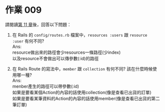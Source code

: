 # 作業 009

請閱讀[第 11 章](http://railsbook.tw/chapters/11-routes.html)後，回答以下問題：

1. 在 Rails 的 `config/routes.rb` 檔案中，`resources :users` 跟 `resource :user` 有何不同?<br />
Ans:<br />
resource做出來的路徑會少resources一條路徑(少index)<br />
以及resource不會做出可以傳參數(:id)的路徑<br />

2. 在 Rails Route 的寫法中，`member` 跟 `collection` 有何不同? 該在什麼時候使用哪一種?<br />
Ans:<br />
menber產生的路徑可以帶參數(:id)<br />
如果是要看某個Action的內容的話使用collection(像是查看已出貨的訂單)<br />
如果是要看某筆資料的Action的內容的話使用member(像是查看已出貨的第二筆訂單)<br />

